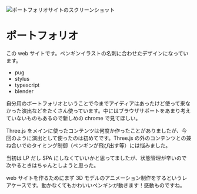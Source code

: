 ![ポートフォリオサイトのスクリーンショット](../img/pf.png)

# ポートフォリオ

この web サイトです。ペンギンイラストの名刺に合わせたデザインになっています。

- pug
- stylus
- typescript
- blender

自分用のポートフォリオということで今までアイディアはあったけど使って来なかった演出などをたくさん使っています。中にはブラウザサポートをあまり考えていないものもあるので新しめの chrome で見てほしい。

Three.js をメインに使ったコンテンツは何度か作ったことがありましたが、今回のように演出として使ったのは初めてです。Three.js の外のコンテンツとの兼ね合いでのタイミング制御（ペンギンが飛び出す等）には悩みました。

当初は LP だし SPA にしなくていいかと思ってましたが、状態管理が辛いので次やるときはちゃんとしようと思った。

web サイトを作るためにまず 3D モデルのアニメーション制作をするというレアケースです。動かなくてもかわいいペンギンが動きます！感動ものですね。
